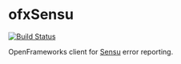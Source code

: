 # ofxSensu

[![Build Status](https://travis-ci.org/local-projects/ofxSensu.svg?branch=master)](https://travis-ci.org/local-projects/ofxSensu)

OpenFrameworks client for [Sensu](https://sensuapp.org) error reporting.
